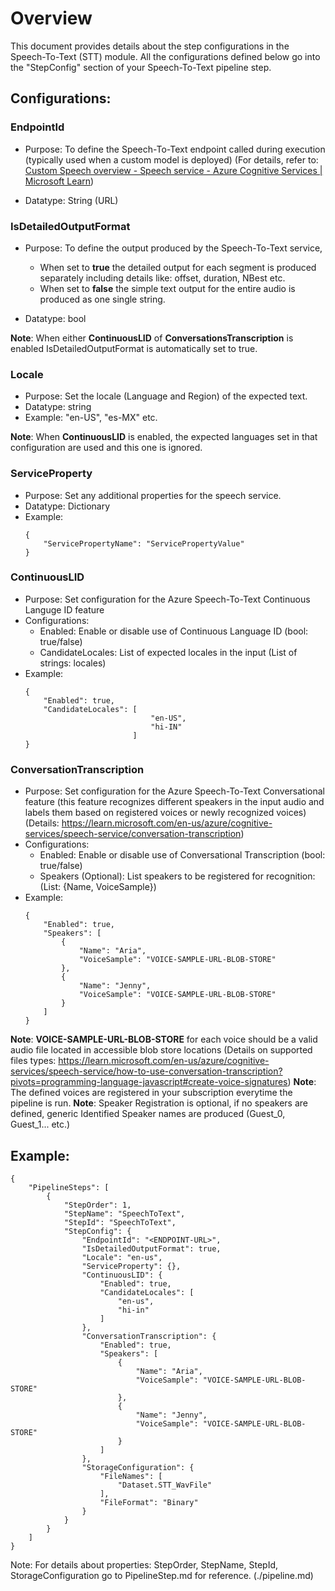 # Overview
This document provides details about the step configurations in the Speech-To-Text (STT) module. All the configurations defined below go into the "StepConfig" section of your Speech-To-Text pipeline step.


## Configurations:
### EndpointId
- Purpose: To define the Speech-To-Text endpoint called during execution (typically used when a custom model is deployed) (For details, refer to: [Custom Speech overview - Speech service - Azure Cognitive Services | Microsoft Learn](https://learn.microsoft.com/en-us/azure/cognitive-services/speech-service/custom-speech-overview))

- Datatype: String (URL)

### IsDetailedOutputFormat
- Purpose: To define the output produced by the Speech-To-Text service, 
	- When set to **true** the detailed output for each segment is produced separately including details like: offset, duration, NBest etc.
	- When set to **false** the simple text output for the entire audio is produced as one single string.

- Datatype: bool

**Note**: When either **ContinuousLID** of **ConversationsTranscription** is enabled IsDetailedOutputFormat is automatically set to true.

### Locale
- Purpose: Set the locale (Language and Region) of the expected text.
- Datatype: string
- Example: "en-US", "es-MX" etc.

**Note**: When **ContinuousLID** is enabled, the expected languages set in that configuration are used and this one is ignored.

### ServiceProperty
- Purpose: Set any additional properties for the speech service.
- Datatype: Dictionary
- Example: 
    ```  
    {
        "ServicePropertyName": "ServicePropertyValue"
    }
    ```

### ContinuousLID
- Purpose: Set configuration for the Azure Speech-To-Text Continuous Languge ID feature
- Configurations:
    - Enabled: Enable or disable use of Continuous Language ID (bool: true/false)
    - CandidateLocales: List of expected locales in the input (List of strings: locales)
- Example: 
    ```  
    {
        "Enabled": true,
        "CandidateLocales": [
                                "en-US",
                                "hi-IN"
                            ]
    }
    ```
### ConversationTranscription
- Purpose: Set configuration for the Azure Speech-To-Text Conversational feature (this feature recognizes different speakers in the input audio and labels them based on registered voices or  newly recognized voices) 
(Details: https://learn.microsoft.com/en-us/azure/cognitive-services/speech-service/conversation-transcription)
- Configurations:
    - Enabled: Enable or disable use of Conversational Transcription (bool: true/false)
    - Speakers (Optional): List speakers to be registered for recognition: (List: {Name, VoiceSample})
- Example: 
    ```  
    {
        "Enabled": true,
        "Speakers": [
            {
                "Name": "Aria",
                "VoiceSample": "VOICE-SAMPLE-URL-BLOB-STORE"
            },
            {
                "Name": "Jenny",
                "VoiceSample": "VOICE-SAMPLE-URL-BLOB-STORE"
            }
        ]
    }
    ```

**Note**: **VOICE-SAMPLE-URL-BLOB-STORE** for each voice should be a valid audio file located in accessible blob store locations (Details on supported files types: https://learn.microsoft.com/en-us/azure/cognitive-services/speech-service/how-to-use-conversation-transcription?pivots=programming-language-javascript#create-voice-signatures)
**Note**: The defined voices are registered in your subscription everytime the pipeline is run.
**Note**: Speaker Registration is optional, if no speakers are defined, generic Identified Speaker names are produced (Guest_0, Guest_1... etc.)

## Example:
```  
{
    "PipelineSteps": [
        {
            "StepOrder": 1,
            "StepName": "SpeechToText",
            "StepId": "SpeechToText",
            "StepConfig": {
                "EndpointId": "<ENDPOINT-URL>",
                "IsDetailedOutputFormat": true,
                "Locale": "en-us",
                "ServiceProperty": {},
                "ContinuousLID": {
                    "Enabled": true,
                    "CandidateLocales": [
                        "en-us",
                        "hi-in"
                    ]
                },
                "ConversationTranscription": {
                    "Enabled": true,
                    "Speakers": [
                        {
                            "Name": "Aria",
                            "VoiceSample": "VOICE-SAMPLE-URL-BLOB-STORE"
                        },
                        {
                            "Name": "Jenny",
                            "VoiceSample": "VOICE-SAMPLE-URL-BLOB-STORE"
                        }
                    ]
                },
                "StorageConfiguration": {
                    "FileNames": [
                        "Dataset.STT_WavFile"
                    ],
                    "FileFormat": "Binary"
                }
            }
        }
    ]
}
```
Note: For details about properties: StepOrder, StepName, StepId, StorageConfiguration go to PipelineStep.md for reference. (./pipeline.md)